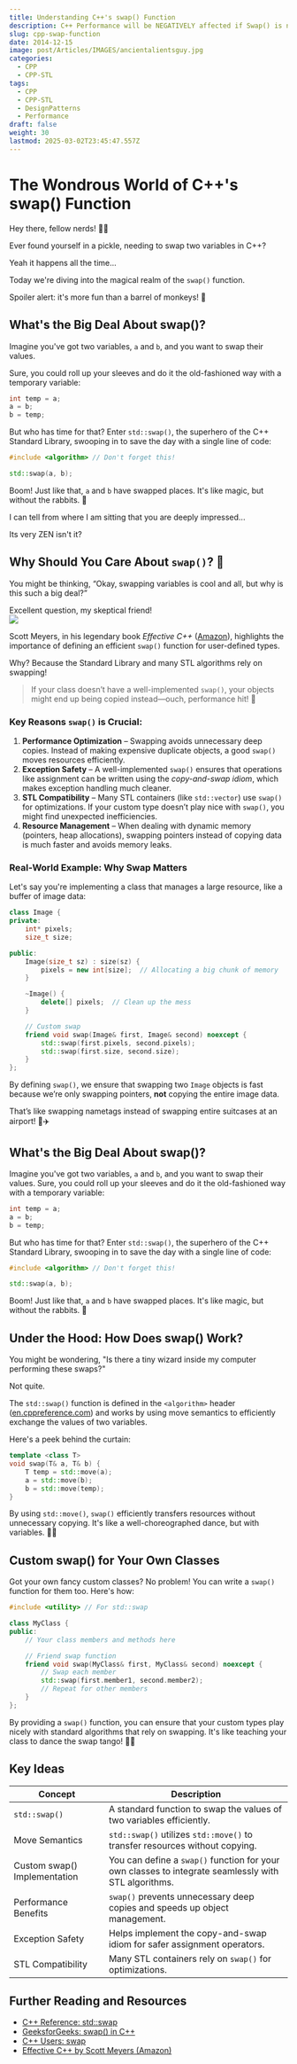 ```yaml
---
title: Understanding C++'s swap() Function
description: C++ Performance will be NEGATIVELY affected if Swap() is not done right
slug: cpp-swap-function
date: 2014-12-15
image: post/Articles/IMAGES/ancientalientsguy.jpg
categories:
  - CPP
  - CPP-STL
tags:
  - CPP
  - CPP-STL
  - DesignPatterns
  - Performance
draft: false
weight: 30
lastmod: 2025-03-02T23:45:47.557Z
---
```

# The Wondrous World of C++'s swap() Function

Hey there, fellow nerds! 🧑‍💻

Ever found yourself in a pickle, needing to swap two variables in C++?

Yeah it happens all the time...

Today we're diving into the magical realm of the `swap()` function.

Spoiler alert: it's more fun than a barrel of monkeys! 🐒

## What's the Big Deal About swap()?

Imagine you've got two variables, `a` and `b`, and you want to swap their values.

Sure, you could roll up your sleeves and do it the old-fashioned way with a temporary variable:

```cpp
int temp = a;
a = b;
b = temp;
```

But who has time for that? Enter `std::swap()`, the superhero of the C++ Standard Library, swooping in to save the day with a single line of code:

```cpp
#include <algorithm> // Don't forget this!

std::swap(a, b);
```

Boom! Just like that, `a` and `b` have swapped places. It's like magic, but without the rabbits. 🐇

I can tell from where I am sitting that you are deeply impressed...

Its very ZEN isn't it?

## Why Should You Care About `swap()`? 🤔

You might be thinking, “Okay, swapping variables is cool and all, but why is this such a big deal?”

Excellent question, my skeptical friend!\
![](/post/Articles/IMAGES/ancientalientsguy.jpg)

Scott Meyers, in his legendary book *Effective C++* ([Amazon](https://www.amazon.com/Effective-Specific-Improve-Programs-Designs/dp/0321334876)), highlights the importance of defining an efficient `swap()` function for user-defined types.

Why? Because the Standard Library and many STL algorithms rely on swapping!

> If your class doesn’t have a well-implemented `swap()`, your objects might end up being copied instead—ouch, performance hit! 🚨

### Key Reasons `swap()` is Crucial:

1. **Performance Optimization** – Swapping avoids unnecessary deep copies. Instead of making expensive duplicate objects, a good `swap()` moves resources efficiently.
2. **Exception Safety** – A well-implemented `swap()` ensures that operations like assignment can be written using the *copy-and-swap idiom*, which makes exception handling much cleaner.
3. **STL Compatibility** – Many STL containers (like `std::vector`) use `swap()` for optimizations. If your custom type doesn’t play nice with `swap()`, you might find unexpected inefficiencies.
4. **Resource Management** – When dealing with dynamic memory (pointers, heap allocations), swapping pointers instead of copying data is much faster and avoids memory leaks.

### Real-World Example: Why Swap Matters

Let's say you're implementing a class that manages a large resource, like a buffer of image data:

```cpp
class Image {
private:
    int* pixels;
    size_t size;

public:
    Image(size_t sz) : size(sz) {
        pixels = new int[size];  // Allocating a big chunk of memory
    }

    ~Image() {
        delete[] pixels;  // Clean up the mess
    }

    // Custom swap
    friend void swap(Image& first, Image& second) noexcept {
        std::swap(first.pixels, second.pixels);
        std::swap(first.size, second.size);
    }
};
```

By defining `swap()`, we ensure that swapping two `Image` objects is fast because we’re only swapping pointers, **not** copying the entire image data.

That’s like swapping nametags instead of swapping entire suitcases at an airport! 🛄✈️

## What's the Big Deal About swap()?

Imagine you've got two variables, `a` and `b`, and you want to swap their values. Sure, you could roll up your sleeves and do it the old-fashioned way with a temporary variable:

```cpp
int temp = a;
a = b;
b = temp;
```

But who has time for that? Enter `std::swap()`, the superhero of the C++ Standard Library, swooping in to save the day with a single line of code:

```cpp
#include <algorithm> // Don't forget this!

std::swap(a, b);
```

Boom! Just like that, `a` and `b` have swapped places. It's like magic, but without the rabbits. 🐇

## Under the Hood: How Does swap() Work?

You might be wondering, "Is there a tiny wizard inside my computer performing these swaps?"

Not quite.

The `std::swap()` function is defined in the `<algorithm>` header ([en.cppreference.com](https://en.cppreference.com/w/cpp/algorithm/swap)) and works by using move semantics to efficiently exchange the values of two variables.

Here's a peek behind the curtain:

```cpp
template <class T>
void swap(T& a, T& b) {
    T temp = std::move(a);
    a = std::move(b);
    b = std::move(temp);
}
```

By using `std::move()`, `swap()` efficiently transfers resources without unnecessary copying. It's like a well-choreographed dance, but with variables. 💃🕺

## Custom swap() for Your Own Classes

Got your own fancy custom classes? No problem! You can write a `swap()` function for them too. Here's how:

```cpp
#include <utility> // For std::swap

class MyClass {
public:
    // Your class members and methods here

    // Friend swap function
    friend void swap(MyClass& first, MyClass& second) noexcept {
        // Swap each member
        std::swap(first.member1, second.member2);
        // Repeat for other members
    }
};
```

By providing a `swap()` function, you can ensure that your custom types play nicely with standard algorithms that rely on swapping. It's like teaching your class to dance the swap tango! 💃🕺

## Key Ideas

| Concept                      | Description                                                                                          |
| ---------------------------- | ---------------------------------------------------------------------------------------------------- |
| `std::swap()`                | A standard function to swap the values of two variables efficiently.                                 |
| Move Semantics               | `std::swap()` utilizes `std::move()` to transfer resources without copying.                          |
| Custom swap() Implementation | You can define a `swap()` function for your own classes to integrate seamlessly with STL algorithms. |
| Performance Benefits         | `swap()` prevents unnecessary deep copies and speeds up object management.                           |
| Exception Safety             | Helps implement the copy-and-swap idiom for safer assignment operators.                              |
| STL Compatibility            | Many STL containers rely on `swap()` for optimizations.                                              |

## Further Reading and Resources

* [C++ Reference: std::swap](https://en.cppreference.com/w/cpp/algorithm/swap)
* [GeeksforGeeks: swap() in C++](https://www.geeksforgeeks.org/swap-in-cpp/)
* [C++ Users: swap](https://cplusplus.com/reference/algorithm/swap/)
* [Effective C++ by Scott Meyers (Amazon)](https://www.amazon.com/Effective-Specific-Improve-Programs-Designs/dp/0321334876)
